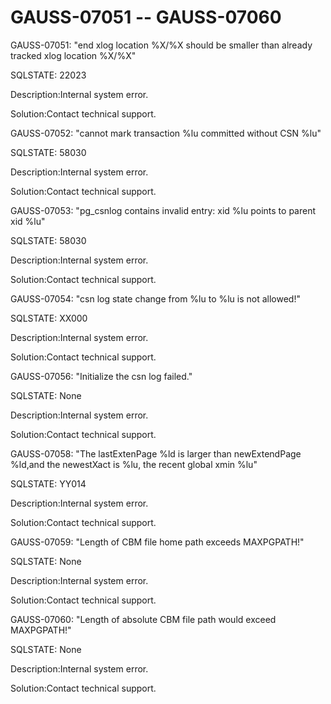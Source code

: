 # GAUSS-07051 -- GAUSS-07060<a name="EN-US_TOPIC_0302073396"></a>

GAUSS-07051: "end xlog location %X/%X should be smaller than already tracked xlog location %X/%X"

SQLSTATE: 22023

Description:Internal system error.

Solution:Contact technical support.

GAUSS-07052: "cannot mark transaction %lu committed without CSN %lu"

SQLSTATE: 58030

Description:Internal system error.

Solution:Contact technical support.

GAUSS-07053: "pg\_csnlog contains invalid entry: xid %lu points to parent xid %lu"

SQLSTATE: 58030

Description:Internal system error.

Solution:Contact technical support.

GAUSS-07054: "csn log state change from %lu to %lu is not allowed!"

SQLSTATE: XX000

Description:Internal system error.

Solution:Contact technical support.

GAUSS-07056: "Initialize the csn log failed."

SQLSTATE: None

Description:Internal system error.

Solution:Contact technical support.

GAUSS-07058: "The lastExtenPage %ld is larger than newExtendPage %ld,and the newestXact is %lu, the recent global xmin %lu"

SQLSTATE: YY014

Description:Internal system error.

Solution:Contact technical support.

GAUSS-07059: "Length of CBM file home path exceeds MAXPGPATH!"

SQLSTATE: None

Description:Internal system error.

Solution:Contact technical support.

GAUSS-07060: "Length of absolute CBM file path would exceed MAXPGPATH!"

SQLSTATE: None

Description:Internal system error.

Solution:Contact technical support.

